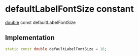 


# defaultLabelFontSize constant






[double](https://api.flutter.dev/flutter/dart-core/double-class.html) const defaultLabelFontSize
  







## Implementation

```dart
static const double defaultLabelFontSize = 16;


```







